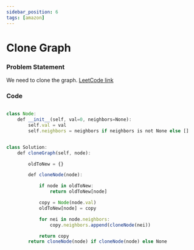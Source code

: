 ```yaml
---
sidebar_position: 6
tags: [amazon]
---
```


# Clone Graph

### Problem Statement

We need to clone the graph.
[LeetCode link](https://leetcode.com/problems/clone-graph/)

### Code

```jsx title="Python Code"

class Node:
    def __init__(self, val=0, neighbors=None):
        self.val = val
        self.neighbors = neighbors if neighbors is not None else []


class Solution:
    def cloneGraph(self, node):

        oldToNew = {}

        def cloneNode(node):

            if node in oldToNew:
                return oldToNew[node]

            copy = Node(node.val)
            oldToNew[node] = copy

            for nei in node.neighbors:
                copy.neighbors.append(cloneNode(nei))

            return copy
        return cloneNode(node) if cloneNode(node) else None
```
